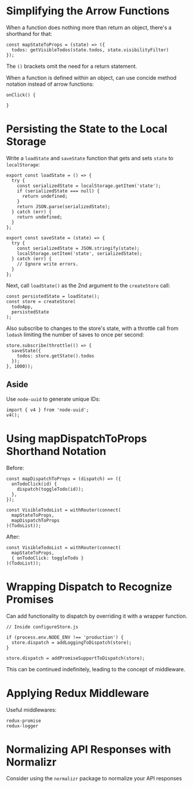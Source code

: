 # Simplifying the Arrow Functions

When a function does nothing more than return an object, there's a shorthand for that:

```
const mapStateToProps = (state) => ({
  todos: getVisibleTodos(state.todos, state.visibilityFilter)
});
```

The `()` brackets omit the need for a return statement.

When a function is defined within an object, can use concide method notation instead of arrow functions:

```
onClick() {

}
```

# Persisting the State to the Local Storage

Write a `loadState` and `saveState` function that gets and sets `state` to `localStorage`:

```
export const loadState = () => {
  try {
    const serializedState = localStorage.getItem('state');
    if (serializedState === null) {
      return undefined;
    }
    return JSON.parse(serializedState);
  } catch (err) {
    return undefined;
  }
};

export const saveState = (state) => {
  try {
    const serializedState = JSON.stringify(state);
    localStorage.setItem('state', serializedState);
  } catch (err) {
    // Ignore write errors.
  }
};
```

Next, call `loadState()` as the 2nd argument to the `createStore` call:

```
const persistedState = loadState();
const store = createStore(
  todoApp,
  persistedState
);
```

Also subscribe to changes to the store's state, with a throttle call from `lodash` limiting the number of saves to once per second:

```
store.subscribe(throttle(() => {
  saveState({
    todos: store.getState().todos
  });
}, 1000));
```

## Aside

Use `node-uuid` to generate unique IDs:

```
import { v4 } from 'node-uuid';
v4();
```

# Using mapDispatchToProps Shorthand Notation

Before:

```
const mapDispatchToProps = (dispatch) => ({
  onTodoClick(id) {
    dispatch(toggleTodo(id));
  },
});

const VisibleTodoList = withRouter(connect(
  mapStateToProps,
  mapDispatchToProps
)(TodoList));
```

After:

```
const VisibleTodoList = withRouter(connect(
  mapStateToProps,
  { onTodoClick: toggleTodo }
)(TodoList));
```

# Wrapping Dispatch to Recognize Promises

Can add functionality to dispatch by overriding it with a wrapper function.

```
// Inside configureStore.js

if (process.env.NODE_ENV !== 'production') {
  store.dispatch = addLoggingToDispatch(store);
}

store.dispatch = addPromiseSupportToDispatch(store);
```

This can be continued indefinitely, leading to the concept of middleware.

# Applying Redux Middleware

Useful middlewares:

```
redux-promise
redux-logger
```

# Normalizing API Responses with Normalizr

Consider using the `normalizr` package to normalize your API responses

